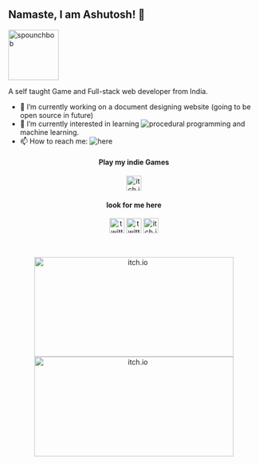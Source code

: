 ## Namaste, I am Ashutosh! 🙏

<img alt="spounchbob" src="https://media.giphy.com/media/xUPJPq18YHwSFidW8g/giphy.gif" width="101" height="101" />

A self taught Game and Full-stack web developer from India. 

<!---
![image](https://user-images.githubusercontent.com/66784253/109853038-7757da80-7c7b-11eb-9112-f739916dbc77.png)
**rain-kun/rain-kun** is a ✨ _special_ ✨ repository because its `README.md` (this file) appears on your GitHub profile.
Here are some ideas to get you started:
-->
- 🔭 I’m currently working on a document designing website (going to be open source in future)
- 🌱 I’m currently interested in learning ![procedural programming](https://github.com/rain-kun/procedural-life) and machine learning. 
- 📫 How to reach me: ![here](https://github.com/rain-kun/rain-kun/issues) 
<!--- 😄 Pronouns: ...
- ⚡ Fun fact: ...
-->

<h4 align="center">Play my indie Games</h4>
<p align="center">
  <a align="center" href="https://rainxdev.itch.io/"><img alt="itch.io" src="https://github.com/rain-kun/rain-kun/blob/main/elements/itch.io.png"    width="30" height="30" /></a>
</p>
<h4 align="center">look for me here</h4>
<p align="center">
  <a href="https://twitter.com/rainxcat1/"><img alt="twitter" src="https://github.com/rain-kun/rain-kun/blob/main/elements/twitter.png" width="30" height="30" /></a> 
  <a href="https://www.youtube.com/channel/UCZl5Gy9LmY6B2XQtL8QeKvQ"><img alt="twitter" src="https://github.com/rain-kun/rain-kun/blob/main/elements/youtube.png" width="30" height="30" /></a> 
  <a href="https://www.instagram.com/rainx_cat/"><img alt="itch.io" src="https://github.com/rain-kun/rain-kun/blob/main/elements/instagram.png" width="30" height="30" /></a>
</p>
<br>
<p align="center">
  <img alt="itch.io" src="https://github-readme-stats.vercel.app/api?username=rain-kun&count_private=true&show_icons=true&theme=tokyonight" width="400" height="200" />
  <img alt="itch.io" src="https://github-readme-stats.vercel.app/api/top-langs/?username=rain-kun&layout=compact&show_icons=true&theme=tokyonight" width="400" height="200" />
</p>

<!--![rain kun GitHub stats](https://github-readme-stats.vercel.app/api?username=rain-kun&count_private=true&show_icons=true&theme=tokyonight)
![Top Langs](https://github-readme-stats.vercel.app/api/top-langs/?username=rain-kun&layout=compact&show_icons=true&theme=tokyonight) -->
